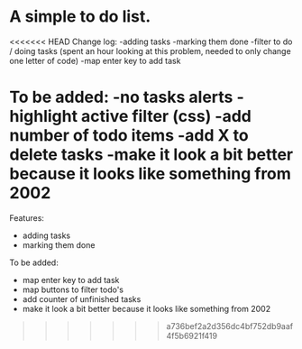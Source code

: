 # A simple to do list.

<<<<<<< HEAD
Change log:
-adding tasks
-marking them done
-filter to do / doing tasks (spent an hour looking at this problem, needed to only change one letter of code)
-map enter key to add task

To be added:
-no tasks alerts
-highlight active filter (css)
-add number of todo items
-add X to delete tasks
-make it look a bit better because it looks like something from 2002
=======
Features:
* adding tasks
* marking them done


To be added:
* map enter key to add task
* map buttons to filter todo's
* add counter of unfinished tasks
* make it look a bit better because it looks like something from 2002
>>>>>>> a736bef2a2d356dc4bf752db9aaf4f5b6921f419

